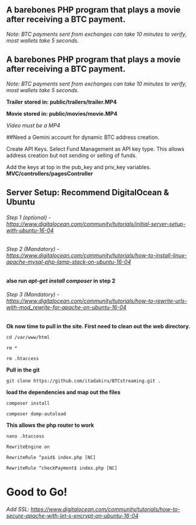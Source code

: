 
## A barebones PHP program that plays a movie after receiving a BTC payment.
*Note: BTC payments sent from exchanges can take 10 minutes to verify, most wallets take 5 seconds.*

## A barebones PHP program that plays a movie after receiving a BTC payment.
*Note: BTC payments sent from exchanges can take 10 minutes to verify, most wallets take 5 seconds.*

**Trailer stored in: public/trailers/trailer.MP4**

**Movie stored in: public/movies/movie.MP4**

*Video must be a MP4*


##Need a Gemini account for dynamic BTC address creation.

  Create API Keys. Select Fund Management as API key type. This allows
  address creation but not sending or selling of funds.

  Add the keys at top in the pub_key and priv_key variables.
 **MVC/controllers/pagesController**


## Server Setup: Recommend DigitalOcean & Ubuntu

###### Step 1 (optional) - https://www.digitalocean.com/community/tutorials/initial-server-setup-with-ubuntu-16-04

###### Step 2 (Mandatory) - https://www.digitalocean.com/community/tutorials/how-to-install-linux-apache-mysql-php-lamp-stack-on-ubuntu-16-04

**also run *apt-get install composer* in step 2**

###### Step 3 (Mandatory) - https://www.digitalocean.com/community/tutorials/how-to-rewrite-urls-with-mod_rewrite-for-apache-on-ubuntu-16-04

**Ok now time to pull in the site. First need to clean out the web directory.**

    cd /var/www/html

    rm *

    rm .htaccess


**Pull in the git**

    git clone https://github.com/itadakiru/BTCstreaming.git .

**load the dependencies and map out the files**

    composer install

    composer dump-autoload

**This allows the php router to work**

    nano .htaccess

    RewriteEngine on

    RewriteRule ^paid$ index.php [NC]

    RewriteRule ^checkPayment$ index.php [NC]


# Good to Go!


###### Add SSL: https://www.digitalocean.com/community/tutorials/how-to-secure-apache-with-let-s-encrypt-on-ubuntu-16-04

